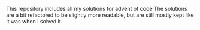 This repository includes all my solutions for advent of code
The solutions are a bit refactored to be slightly more readable,
but are still mostly kept like it was when I solved it.